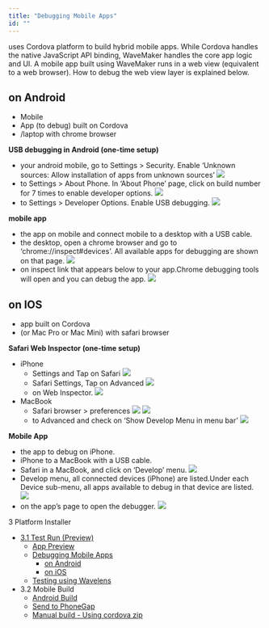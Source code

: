 ```yaml
---
title: "Debugging Mobile Apps"
id: ""
---
```


uses Cordova platform to build hybrid mobile apps. While Cordova handles the native JavaScript API binding, WaveMaker handles the core app logic and UI. A mobile app built using WaveMaker runs in a web view (equivalent to a web browser). How to debug the web view layer is explained below.

## on Android

- Mobile
- App (to debug) built on Cordova
- /laptop with chrome browser

**USB debugging in Android (one-time setup)**

- your android mobile, go to Settings > Security. Enable ‘Unknown sources: Allow installation of apps from unknown sources’ [![](../assets/debug_andoid_1.png)](../assets/debug_andoid_1.png)
- to Settings > About Phone. In ‘About Phone’ page, click on build number for 7 times to enable developer options. [![](../assets/debug_andoid_2.png)](../assets/debug_andoid_2.png)
- to Settings > Developer Options. Enable USB debugging. [![](../assets/debug_andoid_3.png)](../assets/debug_andoid_3.png)

**mobile app**

- the app on mobile and connect mobile to a desktop with a USB cable.
- the desktop, open a chrome browser and go to ‘chrome://inspect#devices’. All available apps for debugging are shown on that page. [![](../assets/debug_andoid_4.png)](../assets/debug_andoid_4.png)
- on inspect link that appears below to your app.Chrome debugging tools will open and you can debug the app. [![](../assets/debug_andoid_5.png)](../assets/debug_andoid_5.png)

## on IOS

- app built on Cordova
- (or Mac Pro or Mac Mini) with safari browser

**Safari Web Inspector (one-time setup)**

- iPhone
    - Settings and Tap on Safari [![](../assets/debug_ios_1.png)](../assets/debug_ios_1.png)
    - Safari Settings, Tap on Advanced [![](../assets/debug_ios_2.png)](../assets/debug_ios_2.png)
    - on Web Inspector. [![](../assets/debug_ios_3.png)](../assets/debug_ios_3.png)
- MacBook
    - Safari browser > preferences [![](../assets/debug_ios_4.png)](../assets/debug_ios_4.png) [![](../assets/debug_ios_5.png)](../assets/debug_ios_5.png)
    - to Advanced and check on ‘Show Develop Menu in menu bar’ [![](../assets/debug_ios_6.png)](../assets/debug_ios_6.png)

**Mobile App**

- the app to debug on iPhone.
- iPhone to a MacBook with a USB cable.
- Safari in a MacBook, and click on ‘Develop’ menu. [![](../assets/debug_ios_7.png)](../assets/debug_ios_7.png)
- Develop menu, all connected devices (iPhone) are listed.Under each Device sub-menu, all apps available to debug in that device are listed. [![](../assets/debug_ios_8.png)](../assets/debug_ios_8.png)
- on the app’s page to open the debugger. [![](../assets/debug_ios_9.png)](../assets/debug_ios_9.png)

3 Platform Installer

- [3.1 Test Run (Preview)](#)
    - [App Preview](/learn/hybrid-mobile/test-run/#preview)
    - [Debugging Mobile Apps](#)
        - [on Android](#android)
        - [on iOS](#ios)
    - [Testing using Wavelens](/learn/hybrid-mobile/testing-hybrid-mobile-apps-using-wavelens/)
- 3.2 Mobile Build
    - [Android Build](/learn/hybrid-mobile/mobile-build/#android)
    - [Send to PhoneGap](/learn/hybrid-mobile/mobile-build-phonegap/#phonegap)
    - [Manual build - Using cordova zip](/learn/hybrid-mobile/mobile-build-manual/#manual)
